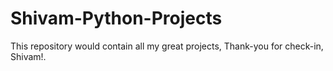 # Shivam-Python-Projects
This repository would contain all my great projects, Thank-you for check-in, Shivam!.  
